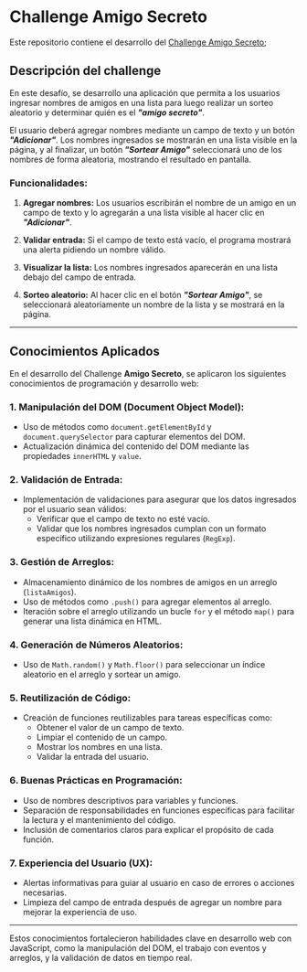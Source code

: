 # Challenge Amigo Secreto
Este repositorio contiene el desarrollo del [Challenge Amigo Secreto](https://app.aluracursos.com/course/logica-programacion-challenge-amigo-secreto);

## Descripción del challenge

En este desafío, se desarrollo una aplicación que permita a los usuarios ingresar nombres de amigos en una lista para luego realizar un sorteo aleatorio y determinar quién es el ***"amigo secreto"***.

El usuario deberá agregar nombres mediante un campo de texto y un botón ***"Adicionar"***. Los nombres ingresados se mostrarán en una lista visible en la página, y al finalizar, un botón ***"Sortear Amigo"*** seleccionará uno de los nombres de forma aleatoria, mostrando el resultado en pantalla.

### Funcionalidades:

 1. **Agregar nombres:** Los usuarios escribirán el nombre de un amigo en un campo de texto y lo agregarán a una lista visible al hacer clic en ***"Adicionar"***.

 2. **Validar entrada:** Si el campo de texto está vacío, el programa mostrará una alerta pidiendo un nombre válido.

 3. **Visualizar la lista:** Los nombres ingresados aparecerán en una lista debajo del campo de entrada.

 4. **Sorteo aleatorio:** Al hacer clic en el botón ***"Sortear Amigo"***, se seleccionará aleatoriamente un nombre de la lista y se mostrará en la página.

 ---

## Conocimientos Aplicados

En el desarrollo del Challenge **Amigo Secreto**, se aplicaron los siguientes conocimientos de programación y desarrollo web:

### 1. **Manipulación del DOM (Document Object Model):**
   - Uso de métodos como `document.getElementById` y `document.querySelector` para capturar elementos del DOM.
   - Actualización dinámica del contenido del DOM mediante las propiedades `innerHTML` y `value`.

### 2. **Validación de Entrada:**
   - Implementación de validaciones para asegurar que los datos ingresados por el usuario sean válidos:
     - Verificar que el campo de texto no esté vacío.
     - Validar que los nombres ingresados cumplan con un formato específico utilizando expresiones regulares (`RegExp`).

### 3. **Gestión de Arreglos:**
   - Almacenamiento dinámico de los nombres de amigos en un arreglo (`listaAmigos`).
   - Uso de métodos como `.push()` para agregar elementos al arreglo.
   - Iteración sobre el arreglo utilizando un bucle `for` y el método `map()` para generar una lista dinámica en HTML.

### 4. **Generación de Números Aleatorios:**
   - Uso de `Math.random()` y `Math.floor()` para seleccionar un índice aleatorio en el arreglo y sortear un amigo.

### 5. **Reutilización de Código:**
   - Creación de funciones reutilizables para tareas específicas como:
     - Obtener el valor de un campo de texto.
     - Limpiar el contenido de un campo.
     - Mostrar los nombres en una lista.
     - Validar la entrada del usuario.

### 6. **Buenas Prácticas en Programación:**
   - Uso de nombres descriptivos para variables y funciones.
   - Separación de responsabilidades en funciones específicas para facilitar la lectura y el mantenimiento del código.
   - Inclusión de comentarios claros para explicar el propósito de cada función.

### 7. **Experiencia del Usuario (UX):**
   - Alertas informativas para guiar al usuario en caso de errores o acciones necesarias.
   - Limpieza del campo de entrada después de agregar un nombre para mejorar la experiencia de uso.

---

Estos conocimientos fortalecieron habilidades clave en desarrollo web con JavaScript, como la manipulación del DOM, el trabajo con eventos y arreglos, y la validación de datos en tiempo real.
